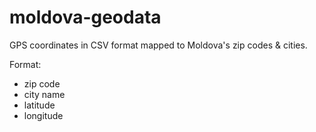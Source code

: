 moldova-geodata
===============

GPS coordinates in CSV format mapped to Moldova's zip codes & cities.

Format: 
  * zip code
  * city name
  * latitude
  * longitude
